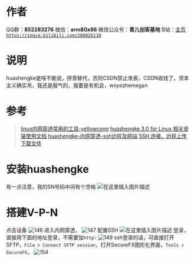 ﻿# 作者
QQ群：**852283276**
微信：**arm80x86**
微信公众号：**青儿创客基地**
B站：[主页 `https://space.bilibili.com/208826118`](https://space.bilibili.com/208826118)

# 说明
huashengke是啥不能说，拼音替代，否则CSDN禁止发表，CSDN收钱了，资本主义确实吊，我还是服气的，我要是有机会，woyezhemegan

# 参考
> [linux内网穿透常用的工具-yellowcong](https://blog.csdn.net/yelllowcong/article/details/76038781)
> [huashengke 3.0 for Linux 相关安装使用文档](http://service.oray.com/question/4287.html)
> [huashengke-内网穿透-ssh远程及网站](https://www.jianshu.com/p/b7dca213ade9)
> [SSH 连接、远程上传下载文件](https://blog.csdn.net/u013381011/article/details/78310903)

# 安装huashengke
有一点注意，我的SN号码中间有个空格
![在这里插入图片描述](https://imgconvert.csdnimg.cn/aHR0cDovL3VwbG9hZC5vcmF5ZXIuY29tL3VwbG9hZC9oZWxwLzE3MDQvMjAxNzA0MjYxNzEwMTA0MjMucG5n)
# 搭建V-P-N
点击设备
![146](https://img-blog.csdnimg.cn/20190704104150780.png?x-oss-process=image/watermark,type_ZmFuZ3poZW5naGVpdGk,shadow_10,text_aHR0cHM6Ly9ibG9nLmNzZG4ubmV0L1podV9aaHVfMjAwOQ==,size_16,color_FFFFFF,t_70)
进入内网穿透，
![147](https://img-blog.csdnimg.cn/20190704104241144.png?x-oss-process=image/watermark,type_ZmFuZ3poZW5naGVpdGk,shadow_10,text_aHR0cHM6Ly9ibG9nLmNzZG4ubmV0L1podV9aaHVfMjAwOQ==,size_16,color_FFFFFF,t_70)
配置SSH
![在这里插入图片描述](https://img-blog.csdnimg.cn/20190704104741268.png?x-oss-process=image/watermark,type_ZmFuZ3poZW5naGVpdGk,shadow_10,text_aHR0cHM6Ly9ibG9nLmNzZG4ubmV0L1podV9aaHVfMjAwOQ==,size_16,color_FFFFFF,t_70)
登录，直接用下面的地址登录，不需要加`http:`
![149](https://img-blog.csdnimg.cn/20190704154737876.png?x-oss-process=image/watermark,type_ZmFuZ3poZW5naGVpdGk,shadow_10,text_aHR0cHM6Ly9ibG9nLmNzZG4ubmV0L1podV9aaHVfMjAwOQ==,size_16,color_FFFFFF,t_70)
ssh登录的话，可直接打开SFTP，`File > Connect SFTP session`，打开SecureFX图形化界面，`Tools > SecureFX`，
![154](https://img-blog.csdnimg.cn/20190712154134581.png?x-oss-process=image/watermark,type_ZmFuZ3poZW5naGVpdGk,shadow_10,text_aHR0cHM6Ly9ibG9nLmNzZG4ubmV0L1podV9aaHVfMjAwOQ==,size_16,color_FFFFFF,t_70)
